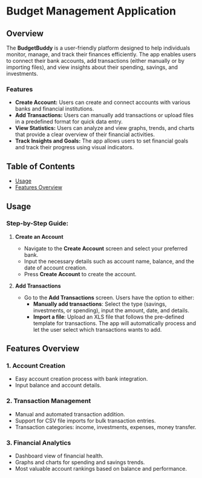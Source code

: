 # Budget Management Application

## Overview

The **BudgetBuddy** is a user-friendly platform designed to help individuals monitor, manage, and track their finances efficiently. The app enables users to connect their bank accounts, add transactions (either manually or by importing files), and view insights about their spending, savings, and investments.

### Features
- **Create Account:** Users can create and connect accounts with various banks and financial institutions.
- **Add Transactions:** Users can manually add transactions or upload files in a predefined format for quick data entry.
- **View Statistics:** Users can analyze and view graphs, trends, and charts that provide a clear overview of their financial activities.
- **Track Insights and Goals:** The app allows users to set financial goals and track their progress using visual indicators.

## Table of Contents
- [Usage](#usage)
- [Features Overview](#features-overview)

## Usage

### Step-by-Step Guide:
1. **Create an Account**
   - Navigate to the **Create Account** screen and select your preferred bank.
   - Input the necessary details such as account name, balance, and the date of account creation.
   - Press **Create Account** to create the account.

2. **Add Transactions**
   - Go to the **Add Transactions** screen. Users have the option to either:
     - **Manually add transactions**: Select the type (savings, investments, or spending), input the amount, date, and details.
     - **Import a file**: Upload an XLS file that follows the pre-defined template for transactions. The app will automatically process and let the user select which transactions wants to add.

## Features Overview

### 1. **Account Creation**
   - Easy account creation process with bank integration.
   - Input balance and account details.

### 2. **Transaction Management**
   - Manual and automated transaction addition.
   - Support for CSV file imports for bulk transaction entries.
   - Transaction categories: income, investments, expenses, money transfer.

### 3. **Financial Analytics**
   - Dashboard view of financial health.
   - Graphs and charts for spending and savings trends.
   - Most valuable account rankings based on balance and performance.

